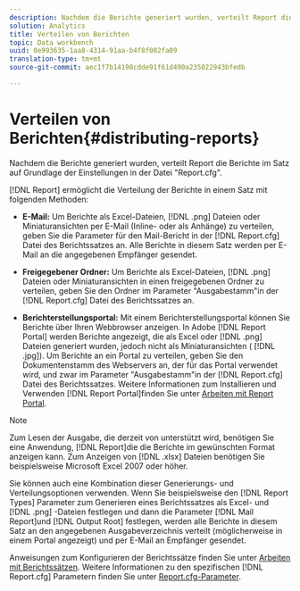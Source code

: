 ```yaml
---
description: Nachdem die Berichte generiert wurden, verteilt Report die Berichte im Satz auf Grundlage der Einstellungen in der Datei "Report.cfg".
solution: Analytics
title: Verteilen von Berichten
topic: Data workbench
uuid: 0e993635-1aa8-4314-91aa-b4f8f002fa09
translation-type: tm+mt
source-git-commit: aec1f7b14198cdde91f61d490a235022943bfedb

---
```



# Verteilen von Berichten{#distributing-reports}

Nachdem die Berichte generiert wurden, verteilt Report die Berichte im Satz auf Grundlage der Einstellungen in der Datei &quot;Report.cfg&quot;.

[!DNL Report] ermöglicht die Verteilung der Berichte in einem Satz mit folgenden Methoden:

* **E-Mail:** Um Berichte als Excel-Dateien, [!DNL .png] Dateien oder Miniaturansichten per E-Mail (Inline- oder als Anhänge) zu verteilen, geben Sie die Parameter für den Mail-Bericht in der [!DNL Report.cfg] Datei des Berichtssatzes an. Alle Berichte in diesem Satz werden per E-Mail an die angegebenen Empfänger gesendet.

* **Freigegebener Ordner:** Um Berichte als Excel-Dateien, [!DNL .png] Dateien oder Miniaturansichten in einen freigegebenen Ordner zu verteilen, geben Sie den Ordner im Parameter &quot;Ausgabestamm&quot;in der [!DNL Report.cfg] Datei des Berichtssatzes an.

* **Berichterstellungsportal:** Mit einem Berichterstellungsportal können Sie Berichte über Ihren Webbrowser anzeigen. In Adobe [!DNL Report Portal] werden Berichte angezeigt, die als Excel oder [!DNL .png] Dateien generiert wurden, jedoch nicht als Miniaturansichten ( [!DNL .jpg]). Um Berichte an ein Portal zu verteilen, geben Sie den Dokumentenstamm des Webservers an, der für das Portal verwendet wird, und zwar im Parameter &quot;Ausgabestamm&quot;in der [!DNL Report.cfg] Datei des Berichtssatzes. Weitere Informationen zum Installieren und Verwenden [!DNL Report Portal]finden Sie unter [Arbeiten mit Report Portal](../../home/c-rpt-oview/c-rpt-portal/c-rpt-portal.md#concept-f692210cad494c00865dbf325eb5ed35).

>[!NOTE]
>
>Zum Lesen der Ausgabe, die derzeit von unterstützt wird, benötigen Sie eine Anwendung, [!DNL Report]die die Berichte im gewünschten Format anzeigen kann. Zum Anzeigen von [!DNL .xlsx] Dateien benötigen Sie beispielsweise Microsoft Excel 2007 oder höher.

Sie können auch eine Kombination dieser Generierungs- und Verteilungsoptionen verwenden. Wenn Sie beispielsweise den [!DNL Report Types] Parameter zum Generieren eines Berichtssatzes als Excel- und [!DNL .png] -Dateien festlegen und dann die Parameter [!DNL Mail Report]und [!DNL Output Root] festlegen, werden alle Berichte in diesem Satz an den angegebenen Ausgabeverzeichnis verteilt (möglicherweise in einem Portal angezeigt) und per E-Mail an Empfänger gesendet.

Anweisungen zum Konfigurieren der Berichtssätze finden Sie unter [Arbeiten mit Berichtssätzen](../../home/c-rpt-oview/c-work-rpt-sets/c-work-rpt-sets.md#concept-a5f078668e1245e684cb2a778c8803d5). Weitere Informationen zu den spezifischen [!DNL Report.cfg] Parametern finden Sie unter [Report.cfg-Parameter](../../home/c-rpt-oview/c-rpt-param-ref/c-rpt-param.md#concept-838e59d72d3f4cb29ee15f5c7eb0ceff).
